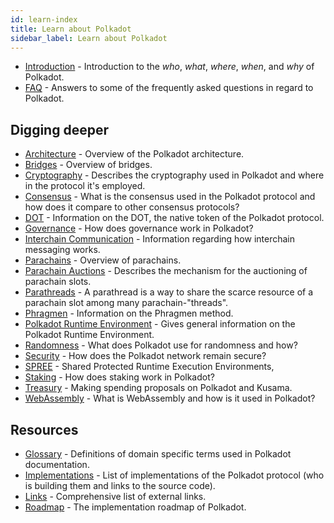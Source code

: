 ```yaml
---
id: learn-index
title: Learn about Polkadot
sidebar_label: Learn about Polkadot
---
```


- [Introduction](learn-introduction) - Introduction to the *who*, *what*, *where*, *when*, and *why* of Polkadot.
- [FAQ](learn-faq) - Answers to some of the frequently asked questions in regard to Polkadot.

## Digging deeper

- [Architecture](learn-architecture) - Overview of the Polkadot architecture.
- [Bridges](learn-bridges) - Overview of bridges.
- [Cryptography](learn-cryptography) - Describes the cryptography used in Polkadot and where in the protocol it's employed.
- [Consensus](learn-consensus) - What is the consensus used in the Polkadot protocol and how does it compare to other consensus protocols?
- [DOT](learn-DOT) - Information on the DOT, the native token of the Polkadot protocol.
- [Governance](learn-governance) - How does governance work in Polkadot?
- [Interchain Communication](learn-interchain) - Information regarding how interchain messaging works.
- [Parachains](learn-parachains) - Overview of parachains.
- [Parachain Auctions](learn-auction) - Describes the mechanism for the auctioning of parachain slots.
- [Parathreads](learn-parathreads) - A parathread is a way to share the scarce resource of a parachain slot among many parachain-"threads".
- [Phragmen](learn-phragmen) - Information on the Phragmen method.
- [Polkadot Runtime Environment](learn-PRE) - Gives general information on the Polkadot Runtime Environment.
- [Randomness](learn-randomness) - What does Polkadot use for randomness and how?
- [Security](learn-security) - How does the Polkadot network remain secure?
- [SPREE](learn-spree) - Shared Protected Runtime Execution Environments,
- [Staking](learn-staking) - How does staking work in Polkadot?
- [Treasury](learn-treasury) - Making spending proposals on Polkadot and Kusama.
- [WebAssembly](learn-wasm) - What is WebAssembly and how is it used in Polkadot?

## Resources

- [Glossary](glossary) - Definitions of domain specific terms used in Polkadot documentation.
- [Implementations](learn-implementations) - List of implementations of the Polkadot protocol (who is building them and links to the source code).
- [Links](learn-relevant-links) - Comprehensive list of external links.
- [Roadmap](learn-roadmap) - The implementation roadmap of Polkadot.
